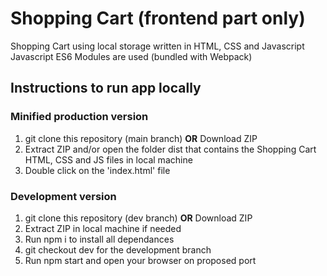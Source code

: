 # Shopping Cart (frontend part only)

Shopping Cart using local storage written in HTML, CSS and Javascript
Javascript ES6 Modules are used (bundled with Webpack)

## Instructions to run app locally

### Minified production version

1. git clone this repository (main branch) **OR** Download ZIP
2. Extract ZIP and/or open the folder dist that contains the Shopping Cart HTML, CSS and JS files in local machine
3. Double click on the 'index.html' file

### Development version

1. git clone this repository (dev branch) **OR** Download ZIP
2. Extract ZIP in local machine if needed
3. Run npm i to install all dependances
4. git checkout dev for the development branch
5. Run npm start and open your browser on proposed port
